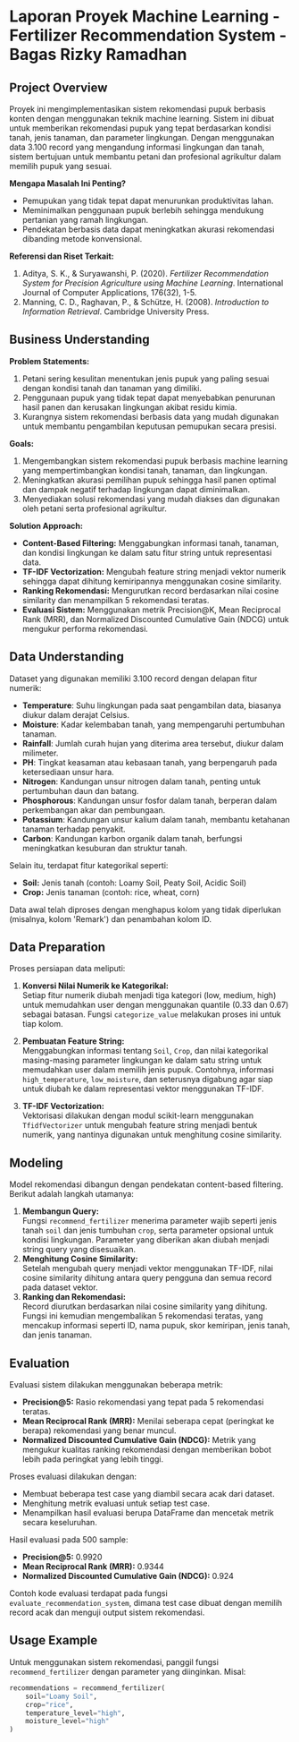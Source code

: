 # Laporan Proyek Machine Learning - Fertilizer Recommendation System - Bagas Rizky Ramadhan

## Project Overview

Proyek ini mengimplementasikan sistem rekomendasi pupuk berbasis konten dengan menggunakan teknik machine learning. Sistem ini dibuat untuk memberikan rekomendasi pupuk yang tepat berdasarkan kondisi tanah, jenis tanaman, dan parameter lingkungan. Dengan menggunakan data 3.100 record yang mengandung informasi lingkungan dan tanah, sistem bertujuan untuk membantu petani dan profesional agrikultur dalam memilih pupuk yang sesuai.

**Mengapa Masalah Ini Penting?**

- Pemupukan yang tidak tepat dapat menurunkan produktivitas lahan.
- Meminimalkan penggunaan pupuk berlebih sehingga mendukung pertanian yang ramah lingkungan.
- Pendekatan berbasis data dapat meningkatkan akurasi rekomendasi dibanding metode konvensional.

**Referensi dan Riset Terkait:**

1. Aditya, S. K., & Suryawanshi, P. (2020). _Fertilizer Recommendation System for Precision Agriculture using Machine Learning_. International Journal of Computer Applications, 176(32), 1-5.
2. Manning, C. D., Raghavan, P., & Schütze, H. (2008). _Introduction to Information Retrieval_. Cambridge University Press.

## Business Understanding

**Problem Statements:**

1. Petani sering kesulitan menentukan jenis pupuk yang paling sesuai dengan kondisi tanah dan tanaman yang dimiliki.
2. Penggunaan pupuk yang tidak tepat dapat menyebabkan penurunan hasil panen dan kerusakan lingkungan akibat residu kimia.
3. Kurangnya sistem rekomendasi berbasis data yang mudah digunakan untuk membantu pengambilan keputusan pemupukan secara presisi.

**Goals:**

1. Mengembangkan sistem rekomendasi pupuk berbasis machine learning yang mempertimbangkan kondisi tanah, tanaman, dan lingkungan.
2. Meningkatkan akurasi pemilihan pupuk sehingga hasil panen optimal dan dampak negatif terhadap lingkungan dapat diminimalkan.
3. Menyediakan solusi rekomendasi yang mudah diakses dan digunakan oleh petani serta profesional agrikultur.

**Solution Approach:**

- **Content-Based Filtering:** Menggabungkan informasi tanah, tanaman, dan kondisi lingkungan ke dalam satu fitur string untuk representasi data.
- **TF-IDF Vectorization:** Mengubah feature string menjadi vektor numerik sehingga dapat dihitung kemiripannya menggunakan cosine similarity.
- **Ranking Rekomendasi:** Mengurutkan record berdasarkan nilai cosine similarity dan menampilkan 5 rekomendasi teratas.
- **Evaluasi Sistem:** Menggunakan metrik Precision@K, Mean Reciprocal Rank (MRR), dan Normalized Discounted Cumulative Gain (NDCG) untuk mengukur performa rekomendasi.

## Data Understanding

Dataset yang digunakan memiliki 3.100 record dengan delapan fitur numerik:

- **Temperature**: Suhu lingkungan pada saat pengambilan data, biasanya diukur dalam derajat Celsius.
- **Moisture**: Kadar kelembaban tanah, yang mempengaruhi pertumbuhan tanaman.
- **Rainfall**: Jumlah curah hujan yang diterima area tersebut, diukur dalam milimeter.
- **PH**: Tingkat keasaman atau kebasaan tanah, yang berpengaruh pada ketersediaan unsur hara.
- **Nitrogen**: Kandungan unsur nitrogen dalam tanah, penting untuk pertumbuhan daun dan batang.
- **Phosphorous**: Kandungan unsur fosfor dalam tanah, berperan dalam perkembangan akar dan pembungaan.
- **Potassium**: Kandungan unsur kalium dalam tanah, membantu ketahanan tanaman terhadap penyakit.
- **Carbon**: Kandungan karbon organik dalam tanah, berfungsi meningkatkan kesuburan dan struktur tanah.

Selain itu, terdapat fitur kategorikal seperti:

- **Soil:** Jenis tanah (contoh: Loamy Soil, Peaty Soil, Acidic Soil)
- **Crop:** Jenis tanaman (contoh: rice, wheat, corn)

Data awal telah diproses dengan menghapus kolom yang tidak diperlukan (misalnya, kolom 'Remark') dan penambahan kolom ID.

## Data Preparation

Proses persiapan data meliputi:

1. **Konversi Nilai Numerik ke Kategorikal:**  
   Setiap fitur numerik diubah menjadi tiga kategori (low, medium, high) untuk memudahkan user dengan menggunakan quantile (0.33 dan 0.67) sebagai batasan. Fungsi `categorize_value` melakukan proses ini untuk tiap kolom.
2. **Pembuatan Feature String:**  
   Menggabungkan informasi tentang `Soil`, `Crop`, dan nilai kategorikal masing-masing parameter lingkungan ke dalam satu string untuk memudahkan user dalam memilih jenis pupuk. Contohnya, informasi `high_temperature`, `low_moisture`, dan seterusnya digabung agar siap untuk diubah ke dalam representasi vektor menggunakan TF-IDF.

3. **TF-IDF Vectorization:**  
   Vektorisasi dilakukan dengan modul scikit-learn menggunakan `TfidfVectorizer` untuk mengubah feature string menjadi bentuk numerik, yang nantinya digunakan untuk menghitung cosine similarity.

## Modeling

Model rekomendasi dibangun dengan pendekatan content-based filtering. Berikut adalah langkah utamanya:

1. **Membangun Query:**  
   Fungsi `recommend_fertilizer` menerima parameter wajib seperti jenis tanah `soil` dan jenis tumbuhan `crop`, serta parameter opsional untuk kondisi lingkungan. Parameter yang diberikan akan diubah menjadi string query yang disesuaikan.
2. **Menghitung Cosine Similarity:**  
   Setelah mengubah query menjadi vektor menggunakan TF-IDF, nilai cosine similarity dihitung antara query pengguna dan semua record pada dataset vektor.
3. **Ranking dan Rekomendasi:**  
   Record diurutkan berdasarkan nilai cosine similarity yang dihitung. Fungsi ini kemudian mengembalikan 5 rekomendasi teratas, yang mencakup informasi seperti ID, nama pupuk, skor kemiripan, jenis tanah, dan jenis tanaman.

## Evaluation

Evaluasi sistem dilakukan menggunakan beberapa metrik:

- **Precision@5:** Rasio rekomendasi yang tepat pada 5 rekomendasi teratas.
- **Mean Reciprocal Rank (MRR):** Menilai seberapa cepat (peringkat ke berapa) rekomendasi yang benar muncul.
- **Normalized Discounted Cumulative Gain (NDCG):** Metrik yang mengukur kualitas ranking rekomendasi dengan memberikan bobot lebih pada peringkat yang lebih tinggi.

Proses evaluasi dilakukan dengan:

- Membuat beberapa test case yang diambil secara acak dari dataset.
- Menghitung metrik evaluasi untuk setiap test case.
- Menampilkan hasil evaluasi berupa DataFrame dan mencetak metrik secara keseluruhan.

Hasil evaluasi pada 500 sample:

- **Precision@5:** 0.9920
- **Mean Reciprocal Rank (MRR):** 0.9344
- **Normalized Discounted Cumulative Gain (NDCG):** 0.924

Contoh kode evaluasi terdapat pada fungsi `evaluate_recommendation_system`, dimana test case dibuat dengan memilih record acak dan menguji output sistem rekomendasi.

## Usage Example

Untuk menggunakan sistem rekomendasi, panggil fungsi `recommend_fertilizer` dengan parameter yang diinginkan. Misal:

```python
recommendations = recommend_fertilizer(
    soil="Loamy Soil",
    crop="rice",
    temperature_level="high",
    moisture_level="high"
)
```
